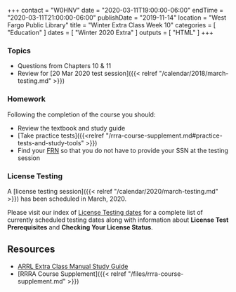 +++
contact = "W0HNV"
date = "2020-03-11T19:00:00-06:00"
endTime = "2020-03-11T21:00:00-06:00"
publishDate = "2019-11-14"
location = "West Fargo Public Library"
title = "Winter Extra Class Week 10"
categories = [ "Education" ]
dates = [ "Winter 2020 Extra" ]
outputs = [ "HTML" ]
+++

### Topics

* Questions from Chapters 10 & 11
* Review for [20 Mar 2020 test session]({{< relref "/calendar/2018/march-testing.md" >}})

### Homework

Following the completion of the course you should:

* Review the textbook and study guide
* [Take practice tests]({{<relref "/rrra-course-supplement.md#practice-tests-and-study-tools" >}})
* Find your [FRN](http://wireless.fcc.gov/uls/index.htm?job=about_getting_started) so that you do not have to provide your SSN at the testing session

### License Testing

A [license testing session]({{< relref "/calendar/2020/march-testing.md" >}})
has been scheduled in March, 2020.

Please visit our index of [License Testing dates](/dates/license-testing/)
for a complete list of currently scheduled testing dates along with
information about **License Test Prerequisites** and **Checking Your License
Status**.

## Resources

* [ARRL Extra Class Manual Study Guide](http://www.arrl.org/files/file/Extra%20Class%20License%20Manual/ECLM%2011th%20edition/ECLM%202016%20Studyguide.pdf)
* [RRRA Course Supplement]({{< relref "/files/rrra-course-supplement.md" >}})
